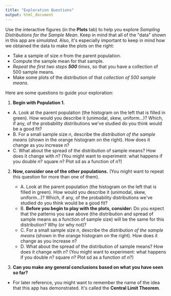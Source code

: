 ```yaml
---
title: "Exploration Questions"
output: html_document
---
```


Use the interactive figures (in the **Plots** tab) to help you explore *Sampling Distributions for the Sample Mean*.  Keep in mind that all of the "data" shown in this app are *simulated*.  Also, it's especially important to keep in mind how we obtained the data to make the plots on the right:

* Take a sample of size *n* from the parent population.
* Compute the sample mean for that sample.
* *Repeat the first two steps **500** times*, so that you have a collection of 500 sample means.
* Make some plots of the distribution of that *collection of 500 sample means*.

Here are some questions to guide your exploration:

1. **Begin with Population 1.**
  *  A. Look at the parent population (the histogram on the left that is filled in green).  How would you describe it (unimodal, skew, uniform...)?  Which, if any, of the probability distributions we've studied do you think would be a good fit?
  *  B. For a small sample size *n*, describe the *distribution of the sample means* (shown in the orange histogram on the right).
How does it change as you increase n?
  * C. What about the spread of the distribution of sample means?  How does it change with *n*? (You might want to experiment: what happens if you double *n*? square *n*? Plot sd as a function of *n*?)
  
  
2. **Now, consider one of the other populations.** (You might want to repeat this question for more than one of them).
    * A. Look at the parent population (the histogram on the left that is filled in green).  How would you describe it (unimodal, skew, uniform...)?  Which, if any, of the probability distributions we've studied do you think would be a good fit?
    * B. **Before you begin to play with the plots, consider:** Do you expect that the patterns you saw above (the distribution and spread of sample means as a function of sample size) will be the same for this distribution?  Why (or why not)?
    * C. For a small sample size *n*, describe the *distribution of the sample means* (shown in the orange histogram on the right).
How does it change as you increase *n*?
    * D. What about the spread of the distribution of sample means?  How does it change with *n*? (You might want to experiment: what happens if you double *n*? square *n*? Plot sd as a function of *n*?)

  
    
    
3. **Can you make any general conclusions based on what you have seen so far?**
  
  
* For later reference, you might want to remember the name of the idea that this app has demonstrated.  It's called the **Central Limit Theorem**.